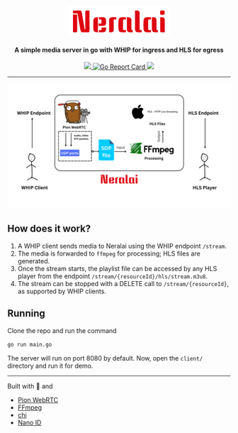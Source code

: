 <div align="center">
<p align="center">
  <img width="234" src="./client/static/neralai.png"/>
  <h4> A simple media server in go with WHIP for ingress and HLS for egress</h4>
</p>
  <p>
     <a href="https://github.com/coder-with-a-bushido/neralai/stargazers/">
        <img src="https://img.shields.io/github/stars/coder-with-a-bushido/neralai?style=social"/>
     </a> 
     <a href="https://goreportcard.com/report/github.com/coder-with-a-bushido/neralai"><img src="https://goreportcard.com/badge/github.com/coder-with-a-bushido/neralai" alt="Go Report Card">
     </a>
     <a href="https://github.com/coder-with-a-bushido/neralai/blob/main/LICENSE">
       <img src="https://img.shields.io/badge/license-MIT-blue" />
     </a> 
  </p>
</div>

---

![Neralai Architecture](./client/static/neralai_architecture.png)

## How does it work?

1. A WHIP client sends media to Neralai using the WHIP endpoint `/stream`.
2. The media is forwarded to `ffmpeg` for processing; HLS files are generated.
3. Once the stream starts, the playlist file can be accessed by any HLS player from the endpoint `/stream/{resourceId}/hls/stream.m3u8`.
4. The stream can be stopped with a DELETE call to `/stream/{resourceId}`, as supported by WHIP clients.

## Running

Clone the repo and run the command

```sh
go run main.go
```

The server will run on port 8080 by default. Now, open the `client/` directory and run it for demo.

---

Built with 🫶 and

- [Pion WebRTC](https://github.com/pion/webrtc)
- [FFmpeg](https://ffmpeg.org/)
- [chi](https://github.com/go-chi/chi)
- [Nano ID](https://github.com/aidarkhanov/nanoid)

